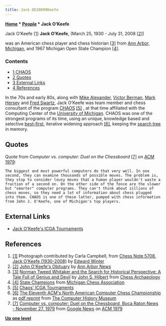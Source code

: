 ```yaml
---
title: Jack OE28099Keefe
---
```

**[Home](Home "Home") \* [People](People "People") \* Jack O’Keefe**



 [](http://www.chesshistory.com/winter/winter49.html) Jack O’Keefe <a id="cite-note-1" href="#cite-ref-1">[1]</a> 
**Jack O’Keefe**, (March 25, 1930 - July 31, 2008 <a id="cite-note-2" href="#cite-ref-2">[2]</a>)  

was an American chess player and chess historian <a id="cite-note-3" href="#cite-ref-3">[3]</a> from [Ann Arbor, Michigan](https://en.wikipedia.org/wiki/Ann_Arbor,_Michigan), and 1967 Michigan Open State Champion <a id="cite-note-4" href="#cite-ref-4">[4]</a>.



### Contents


* [1 CHAOS](#chaos)
* [2 Quotes](#quotes)
* [3 External Links](#external-links)
* [4 References](#references)






In the 70s and early 80s, along with [Mike Alexander](Mike_Alexander "Mike Alexander"), [Victor Berman](Victor_Berman "Victor Berman"), [Mark Hersey](Mark_Hersey "Mark Hersey") and [Fred Swartz](Fred_Swartz "Fred Swartz"), Jack O’Keefe was team member and chess consultant of the program [CHAOS](CHAOS "CHAOS") <a id="cite-note-5" href="#cite-ref-5">[5]</a> , at that time affiliated with the Computing Center of the [University of Michigan](University_of_Michigan "University of Michigan"). CHAOS was one of the strongest programs of its time, using an unique, knowledge based and selective [best-first](Best-First "Best-First"), iterative widening approach <a id="cite-note-6" href="#cite-ref-6">[6]</a>, keeping the [search tree](Search_Tree "Search Tree") in memory. 



## Quotes


Quote from *Computer vs. computer: Duel on the Chessboard* <a id="cite-note-7" href="#cite-ref-7">[7]</a> on [ACM 1979](ACM_1979 "ACM 1979"):




```
The biggest and most powerful computers do that very well. In one second, they can examine thousands of possible moves. The problem is, they stop to consider lousy moves that a human player wouldn't waste a fraction of a second on. On the other side of the fence are the slower but "smarter" computer programs. They can't think about zillions of chess moves, so they need a lot of information about chess plugged into them. CHAOS is one of these latter, pumped with chess information from John J. O'Keefe, one of Michigan's top players. 

```

## External Links


* [Jack O’Keefe's ICGA Tournaments](https://www.game-ai-forum.org/icga-tournaments/person.php?id=411)


## References


1. <a id="cite-ref-1" href="#cite-note-1">[1]</a> Photograph contributed by Carla Campbell, from [Chess Note 5708. Jack O’Keefe (1930-2008)](http://www.chesshistory.com/winter/winter49.html) by [Edward Winter](https://en.wikipedia.org/wiki/Edward_Winter_%28chess_historian%29)
2. <a id="cite-ref-2" href="#cite-note-2">[2]</a> [John O'Keefe's Obituary](http://obits.mlive.com/obituaries/annarbor/obituary-preview.aspx?n=john-j-okeefe-jack&pid=114943188&referrer=876) by [Ann Arbor News](https://en.wikipedia.org/wiki/The_Ann_Arbor_News)
3. <a id="cite-ref-3" href="#cite-note-3">[3]</a> [Norman Tweed Whitaker and the Search for Historical Perspective: A Tale Full of Genius and Devil](http://www.chessarch.com/excavations/0026_whitaker/whitaker.shtml) by [John S. Hilbert](http://www.newinchess.com/John_S__Hilbert-pa-943.html) from [Chess Archaeology](http://www.chessarch.com/arch.shtml)
4. <a id="cite-ref-4" href="#cite-note-4">[4]</a> [State Champions](http://www.michess.org/mca_pages/mca_past_champ.shtml) from [Michigan Chess Association](http://www.michess.org/)
5. <a id="cite-ref-5" href="#cite-note-5">[5]</a> [Chaos' ICGA Tournaments](https://www.game-ai-forum.org/icga-tournaments/program.php?id=42)
6. <a id="cite-ref-6" href="#cite-note-6">[6]</a> [The Eleventh ACM's North American Computer Chess Championship](http://www.computerhistory.org/chess/full_record.php?iid=doc-431614f6cdeeb) as [pdf reprint](http://archive.computerhistory.org/projects/chess/related_materials/text/3-1%20and%203-2%20and%203-3.1980_11th_ACM_NACCC/The_Eleventh_ACMs_North_American_Computer_Chess_Championship.1980.062303015.sm.pdf) from [The Computer History Museum](The_Computer_History_Museum "The Computer History Museum")
7. <a id="cite-ref-7" href="#cite-note-7">[7]</a> [Computer vs. computer: Duel on the Chessboard, Boca Raton News - November 27. 1979](http://news.google.com/newspapers?nid=1291&dat=19791127&id=QfwPAAAAIBAJ&sjid=EY0DAAAAIBAJ&pg=6410,4650912) from [Google News](http://news.google.com/nwshp) on [ACM 1979](ACM_1979 "ACM 1979")

**[Up one level](People "People")**







 
